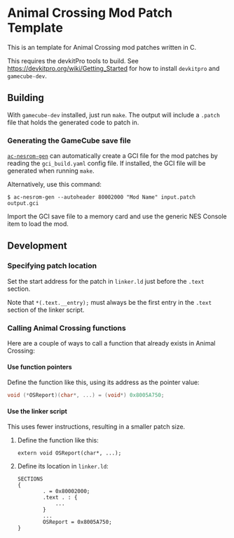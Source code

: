 # Animal Crossing Mod Patch Template

This is an template for Animal Crossing mod patches written in C.

This requires the devkitPro tools to build.
See <https://devkitpro.org/wiki/Getting_Started> for how to install `devkitpro` and `gamecube-dev`.

## Building

With `gamecube-dev` installed, just run `make`. The output will include a `.patch` file that holds the generated code to patch in.

### Generating the GameCube save file

[`ac-nesrom-gen`](https://github.com/jamchamb/ac-nesrom-save-generator)
can automatically create a GCI file for the mod patches by reading the
`gci_build.yaml` config file. If installed, the GCI file will be generated
when running `make`.

Alternatively, use this command:

```console
$ ac-nesrom-gen --autoheader 80002000 "Mod Name" input.patch output.gci
```

Import the GCI save file to a memory card and use the generic NES Console
item to load the mod.

## Development

### Specifying patch location

Set the start address for the patch in `linker.ld` just before
the `.text` section.

Note that `*(.text.__entry);` must always be the first entry in the `.text`
section of the linker script.

### Calling Animal Crossing functions

Here are a couple of ways to call a function that already exists in
Animal Crossing:

#### Use function pointers

Define the function like this, using its address as the pointer value:

```c
void (*OSReport)(char*, ...) = (void*) 0x8005A750;
```

#### Use the linker script

This uses fewer instructions, resulting in a smaller patch size.

1. Define the function like this:

   ```
   extern void OSReport(char*, ...);
   ```
2. Define its location in `linker.ld`:

   ```
   SECTIONS
   {
           . = 0x80002000;
           .text . : {
               ...
           }
           ...
           OSReport = 0x8005A750;
   }
   ```

